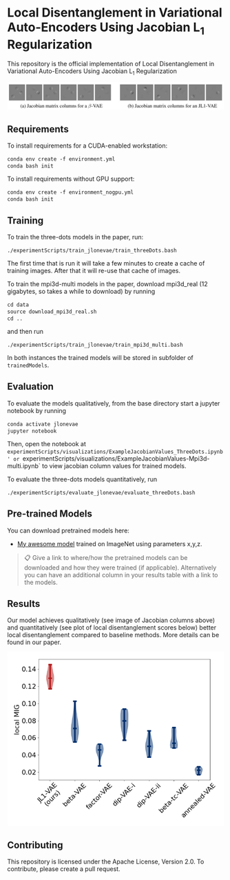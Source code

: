 # Local Disentanglement in Variational Auto-Encoders Using Jacobian L<sub>1</sub> Regularization 

This repository is the official implementation of Local Disentanglement in Variational Auto-Encoders Using Jacobian L<sub>1</sub> Regularization

<img src="exampleJacobianColumns.jpg" alt="Local Disentanglement Jacobians for Three Dots" width=800>


## Requirements

To install requirements for a CUDA-enabled workstation:
```setup
conda env create -f environment.yml
conda bash init
```

To install requirements without GPU support:
```setup
conda env create -f environment_nogpu.yml
conda bash init
```

## Training

To train the three-dots models in the paper, run:
```train
./experimentScripts/train_jlonevae/train_threeDots.bash
```
The first time that is run it will take a few minutes to create a cache of
training images. After that it will re-use that cache of images.


To train the mpi3d-multi models in the paper,
download mpi3d\_real (12 gigabytes, so takes a while to download) by running
```download
cd data
source download_mpi3d_real.sh
cd ..
```
and then run
```train
./experimentScripts/train_jlonevae/train_mpi3d_multi.bash
```

In both instances the trained models will be stored in subfolder of `trainedModels`.

## Evaluation
To evaluate the models qualitatively, from the base directory start a jupyter
notebook by running
```jupyter
conda activate jlonevae
jupyter notebook
```
Then, open the notebook at 
`experimentScripts/visualizations/ExampleJacobianValues_ThreeDots.ipynb'
or
`experimentScripts/visualizations/ExampleJacobianValues-Mpi3d-multi.ipynb`
to view jacobian column values for trained models.

To evaluate the three-dots models quantitatively, run
```eval
./experimentScripts/evaluate_jlonevae/evaluate_threeDots.bash
```

## Pre-trained Models

You can download pretrained models here:

- [My awesome model](https://drive.google.com/mymodel.pth) trained on ImageNet using parameters x,y,z. 

>📋  Give a link to where/how the pretrained models can be downloaded and how they were trained (if applicable).  Alternatively you can have an additional column in your results table with a link to the models.

## Results

Our model achieves qualitatively (see image of Jacobian columns above) and quantitatively (see plot 
of local disentanglement scores below) better local disentanglement compared to baseline methods. More details
can be found in our paper.

<img src="exampleLocalMIGScores.png" alt="Local Disentanglement Jacobians for Three Dots" width=800>

## Contributing

This repository is licensed under the Apache License, Version 2.0. To
contribute, please create a pull request.

